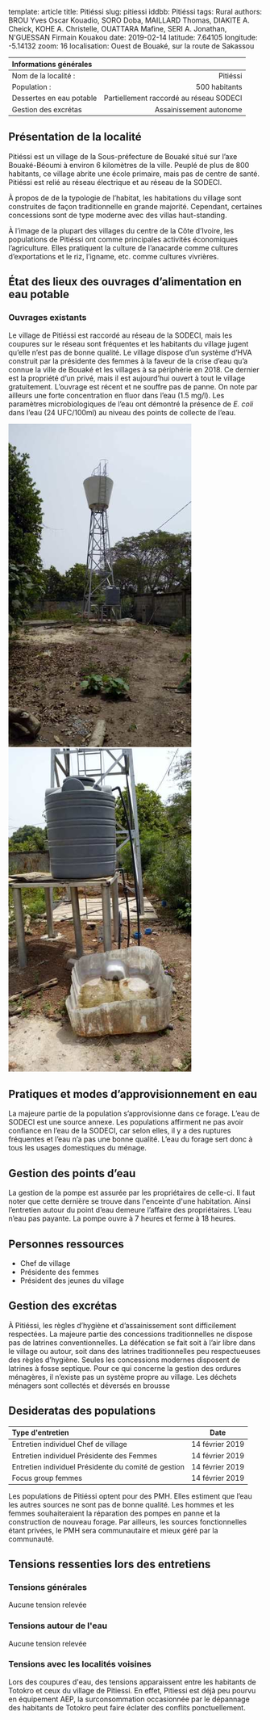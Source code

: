 template: article
title: Pitiéssi
slug: pitiessi
iddbb: Pitiéssi
tags: Rural
authors: BROU Yves Oscar Kouadio, SORO Doba, MAILLARD Thomas, DIAKITE A. Cheick, KOHE A. Christelle, OUATTARA Mafine, SERI A. Jonathan, N'GUESSAN Firmain Kouakou
date: 2019-02-14
latitude:  7.64105 
longitude: -5.14132 
zoom: 16
localisation: Ouest de Bouaké, sur la route de Sakassou




|Informations générales||
|:--|--:|
| Nom de la localité : | Pitiéssi | 
| Population : | 500 habitants | 
| Dessertes en eau potable | Partiellement raccordé au réseau SODECI | 
| Gestion des excrétas | Assainissement autonome |



## Présentation de la localité
Pitiéssi est un village de la Sous-préfecture de Bouaké situé sur l’axe Bouaké-Béoumi à environ 6 kilomètres de la ville. Peuplé de plus de 800 habitants, ce village abrite une école primaire, mais pas de centre de santé. Pitiéssi est relié au réseau électrique et au réseau de la SODECI.



À propos de de la typologie de l’habitat, les habitations du village sont construites de façon traditionnelle en grande majorité. Cependant, certaines concessions sont de type moderne avec des villas haut-standing. 


À l’image de la plupart des villages du centre de la Côte d’Ivoire, les populations de Pitiéssi ont comme principales activités économiques l’agriculture. Elles pratiquent la culture de l’anacarde comme cultures d’exportations et le riz, l’igname, etc. comme cultures vivrières. 


## État des lieux des ouvrages d’alimentation en eau potable

### Ouvrages existants
Le village de Pitiéssi est raccordé au réseau de la SODECI, mais les coupures sur le réseau sont fréquentes et les habitants du village jugent qu’elle n’est pas de bonne qualité.
Le village dispose d’un système d’HVA construit par la présidente des femmes à la faveur de la crise d’eau qu’a connue la ville de Bouaké et les villages à sa périphérie en 2018. Ce dernier est la propriété d’un privé, mais il est aujourd’hui ouvert à tout le village gratuitement. L’ouvrage est récent et ne souffre pas de panne. On note par ailleurs une forte concentration en fluor dans l’eau (1.5 mg/l). Les paramètres microbiologiques de l’eau ont démontré la présence de *E. coli* dans l’eau (24 UFC/100ml) au niveau des points de collecte de l’eau. 

 ![PMH](images/Pitiessi1.jpg "PMH")
 ![PMH](images/Pitiessi2.jpg "PMH")

## Pratiques et modes d’approvisionnement en eau
La majeure partie de la population s’approvisionne dans ce forage. L’eau de SODECI est une source annexe. Les populations affirment ne pas avoir confiance en l’eau de la SODECI, car selon elles, il y a des ruptures fréquentes et l’eau n’a pas une bonne qualité. L’eau du forage sert donc à tous les usages domestiques du ménage. 

## Gestion des points d’eau
La gestion de la pompe est assurée par les propriétaires de celle-ci. Il faut noter que cette dernière se trouve dans l'enceinte d'une habitation. Ainsi l’entretien autour du point d’eau demeure l’affaire des propriétaires. L’eau n’eau pas payante. La pompe ouvre à 7 heures et ferme à 18 heures. 

## Personnes ressources


* Chef de village
* Présidente des femmes
* Président des jeunes du village

## Gestion des excrétas
À Pitiéssi, les règles d’hygiène et d’assainissement sont difficilement respectées.  La majeure partie des concessions traditionnelles ne dispose pas de latrines conventionnelles. La défécation se fait soit à l’air libre dans le village ou autour, soit dans des latrines traditionnelles peu respectueuses des règles d’hygiène. Seules les concessions modernes disposent de latrines à fosse septique. Pour ce qui concerne la gestion des ordures ménagères, il n’existe pas un système propre au village. Les déchets ménagers sont collectés et déversés en brousse

## Desideratas des populations
| Type d'entretien | Date | 
| :-- | :--: | 
| Entretien individuel Chef de village |14 février 2019| 
| Entretien individuel Présidente des Femmes|14 février 2019| | 
| Entretien individuel Présidente du comité de gestion|14 février 2019|
| Focus group femmes |14 février 2019|

Les populations de Pitiéssi optent pour des PMH. Elles estiment que l’eau les autres sources ne sont pas de bonne qualité. Les hommes et les femmes souhaiteraient la réparation des pompes en panne et la construction de nouveau forage. Par ailleurs, les sources fonctionnelles étant privées, le PMH sera communautaire et mieux géré par la communauté. 


## Tensions ressenties lors des entretiens

### Tensions générales
Aucune tension relevée

### Tensions autour de l'eau
Aucune tension relevée

### Tensions avec les localités voisines
Lors des coupures d'eau, des tensions apparaissent entre les habitants de Totokro et ceux du village de Pitiessi. En effet, Pitiessi est déjà peu pourvu en équipement AEP, la surconsommation occasionnée par le dépannage des habitants de Totokro peut faire éclater des conflits ponctuellement.

